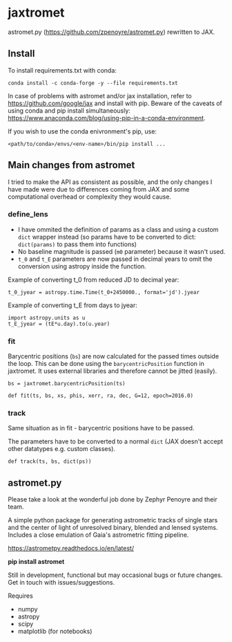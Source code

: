 # jaxtromet

astromet.py (https://github.com/zpenoyre/astromet.py) rewritten to JAX.

## Install

To install requirements.txt with conda:

```
conda install -c conda-forge -y --file requirements.txt
```

In case of problems with astromet and/or jax installation, refer to https://github.com/google/jax and install with pip. Beware of the caveats of using conda and pip install simultaneously: https://www.anaconda.com/blog/using-pip-in-a-conda-environment.

If you wish to use the conda enivronment's pip, use:

```
<path/to/conda>/envs/<env-name>/bin/pip install ...
```

## Main changes from astromet

I tried to make the API as  consistent as possible, and the only changes I have made were due to differences coming from JAX and some computational overhead or complexity they would cause.

### define_lens

- I have ommited the definition of params as a class and using a custom ```dict``` wrapper instead (so params have to be converted to dict: ```dict(params)``` to pass them into functions)
- No baseline magnitude is passed (```m0``` parameter) because it wasn't used.
- ```t_0``` and ```t_E``` parameters are now passed in decimal years to omit the conversion using astropy inside the function.

Example of converting t_0 from reduced JD to decimal year:

```t_0_jyear = astropy.time.Time(t_0+2450000., format='jd').jyear```

Example of converting t_E from days to jyear:

```
import astropy.units as u
t_E_jyear = (tE*u.day).to(u.year)
```

### fit

Barycentric positions (```bs```) are now calculated for the passed times outside the loop. This can be done using the ```barycentricPosition``` function in jaxtromet. It uses external libraries and therefore cannot be jitted (easily).

```bs = jaxtromet.barycentricPosition(ts)```

```def fit(ts, bs, xs, phis, xerr, ra, dec, G=12, epoch=2016.0)```

### track

Same situation as in fit - barycentric positions have to be passed.

The parameters have to be converted to a normal ```dict``` (JAX doesn't accept other datatypes e.g. custom classes).

```def track(ts, bs, dict(ps))```

## astromet.py

Please take a look at the wonderful job done by Zephyr Penoyre and their team.

A simple python package for generating astrometric tracks of single stars and the center of light of unresolved binary, blended and lensed systems. Includes a close emulation of Gaia's astrometric fitting pipeline.

https://astrometpy.readthedocs.io/en/latest/

**pip install astromet**

Still in development, functional but may occasional bugs or future changes. Get in touch with issues/suggestions.

Requires
- numpy
- astropy
- scipy
- matplotlib (for notebooks)
